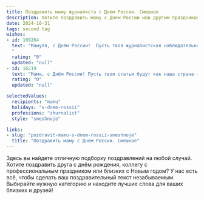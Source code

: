 ```yaml
---
title: Поздравить маму журналиста с Днем России. Смешное
description: Хотите поздравить маму с Днем России или другим праздником? Наш ИИ создаст незабываемое поздравление, а вы обязательно выделитесь среди других.  
date: 2024-10-31
tags: second tag
wishes:
- id: 109264
  text: "Мамуля, с Днём России!  Пусть твоя журналистская наблюдательность поможет тебе заметить все самые яркие и позитивные события в нашей стране, а острый ум –  написать о них такие заголовки, что завидовать будут даже кремлёвские спичрайтеры!  Желаю тебе океан позитива, море шампанского (только не для статей, конечно!), и чтобы все твои новости были только хорошими!
  "
  rating: "0"
  updated: "null"
- id: 16219
  text: "Мама, с Днём России! Пусть твои статьи будут как наша страна – обширны и многогранны, а твои интервью – как наши дороги: ведут в самые неожиданные и интересные места! Пусть твоя рука набирает текст, как наша армия защищает границы, и пусть каждый твой заголовок звучит, как гимн нашей великой страны! Смеха, удачи и много интересных новостей в твоём журналистском багаже!"
  rating: "0"
  updated: "null"

selectedValues:
  recipients: "mamu"
  holidays: "s-dnem-rossii"
  professions: "zhurnalist"
  style: "smeshnoje"

links:
- slug: "pozdravit-mamu-s-dnem-rossii-smeshnoje"
  title: "Поздравить маму с Днем России. Смешное"
---
```


Здесь вы найдете отличную подборку поздравлений на любой случай.
Хотите поздравить друга с днём рождения, коллегу с профессиональным праздником или близких с Новым годом? У нас есть всё, чтобы сделать ваш поздравительный текст незабываемым. Выбирайте нужную категорию и находите лучшие слова для ваших близких и друзей!

